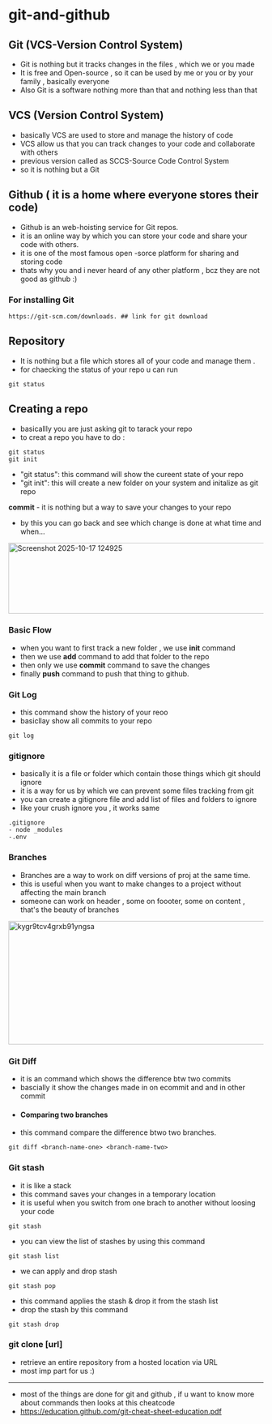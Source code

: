 # git-and-github

## Git (VCS-Version Control System)
- Git is nothing but it tracks changes in the files , which we or you made
- It is free and Open-source , so it can be used by me or you or by your family , basically everyone
- Also Git is a software nothing more than that and nothing less than that

## VCS (Version Control System)
- basically VCS are used to store and manage the history of code
- VCS allow us that you can track changes to your code and collaborate with others
- previous version called as SCCS-Source Code Control System
- so it is nothing but a Git

## Github ( it is a home where everyone stores their code)
- Github is an web-hoisting service for Git repos.
- it is an online way by which you can store your code and share your code with others.
- it is one of the most famous open -sorce platform for sharing and storing code
- thats why you and i never heard of any other platform , bcz they are not good as github :)

### For installing Git 
```
https://git-scm.com/downloads. ## link for git download
```
## Repository 
- It is nothing but a file which stores all of your code and manage them .
- for chaecking the status of your repo u can run
```
git status
```
## Creating a repo
- basicallly you are just asking git to tarack your repo
- to creat a repo you have to do :
```
git status
git init
```
- "git status": this command will show the cureent state of your repo
- "git  init": this will create a new folder on your system and initalize as git repo

**commit** - it is nothing but a way to save your changes to your repo 
- by this you can go back and see which change is done at what time and when...
<img width="636" height="140" alt="Screenshot 2025-10-17 124925" src="https://github.com/user-attachments/assets/1be8ba39-0b03-43dd-bd0c-ae73f7585d59" />

### Basic Flow
- when you want to first track a new folder , we use **init** command
- then we use **add** command to add that folder to the repo
- then only we use **commit** command to save the changes
- finally **push** command to push that thing to github.

### Git Log
- this command show the history of your reoo
- basicllay show all commits to your repo
```
git log
```
### gitignore
- basically it is a file or folder which contain those things which git should ignore
- it is a way for us by which we can prevent some files tracking from git
- you can create a gitignore file and add list of files and folders to ignore
- like your crush ignore you , it works same
```
.gitignore
- node _modules
-.env
```
### Branches
- Branches are a way to work on diff versions of proj at the same time.
- this is useful when you want to make changes to a project without affecting the main branch
- someone can work on header , some on foooter, some on content , that's the beauty of branches
<img width="818" height="244" alt="kygr9tcv4grxb91yngsa" src="https://github.com/user-attachments/assets/bc72b6f3-92c7-47ce-b75f-767145c31faa" />

### Git Diff
- it is an command which shows the difference btw two commits
- bascially it show the changes made in on ecommit and and in other commit
- #### Comparing two branches
- this command compare the difference btwo two branches.
```
git diff <branch-name-one> <branch-name-two>
```
### Git stash
- it is like a stack
- this command saves your changes in a temporary location
- it is useful when you switch from one brach to another without loosing your code
```
git stash
```
- you can view the list of stashes by using this command
```
git stash list
```
- we can apply and drop stash
```
git stash pop
```
- this command applies the stash & drop it from the stash list
- drop the stash by this command
```
git stash drop
```
### git clone [url]
- retrieve an entire repository from a hosted location via URL
- most imp part for us :)
---
- most of the things are done for git and github , if u want to know more about commands then looks at this cheatcode
- https://education.github.com/git-cheat-sheet-education.pdf

